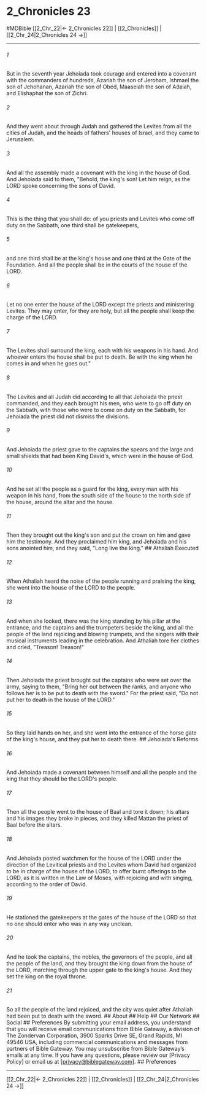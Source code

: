 # 2_Chronicles 23
#MDBible
[[2_Chr_22|← 2_Chronicles 22]] | [[2_Chronicles]] | [[2_Chr_24|2_Chronicles 24 →]]

***


###### 1 
But in the seventh year Jehoiada took courage and entered into a covenant with the commanders of hundreds, Azariah the son of Jeroham, Ishmael the son of Jehohanan, Azariah the son of Obed, Maaseiah the son of Adaiah, and Elishaphat the son of Zichri. 

###### 2 
And they went about through Judah and gathered the Levites from all the cities of Judah, and the heads of fathers' houses of Israel, and they came to Jerusalem. 

###### 3 
And all the assembly made a covenant with the king in the house of God. And Jehoiada said to them, "Behold, the king's son! Let him reign, as the LORD spoke concerning the sons of David. 

###### 4 
This is the thing that you shall do: of you priests and Levites who come off duty on the Sabbath, one third shall be gatekeepers, 

###### 5 
and one third shall be at the king's house and one third at the Gate of the Foundation. And all the people shall be in the courts of the house of the LORD. 

###### 6 
Let no one enter the house of the LORD except the priests and ministering Levites. They may enter, for they are holy, but all the people shall keep the charge of the LORD. 

###### 7 
The Levites shall surround the king, each with his weapons in his hand. And whoever enters the house shall be put to death. Be with the king when he comes in and when he goes out." 

###### 8 
The Levites and all Judah did according to all that Jehoiada the priest commanded, and they each brought his men, who were to go off duty on the Sabbath, with those who were to come on duty on the Sabbath, for Jehoiada the priest did not dismiss the divisions. 

###### 9 
And Jehoiada the priest gave to the captains the spears and the large and small shields that had been King David's, which were in the house of God. 

###### 10 
And he set all the people as a guard for the king, every man with his weapon in his hand, from the south side of the house to the north side of the house, around the altar and the house. 

###### 11 
Then they brought out the king's son and put the crown on him and gave him the testimony. And they proclaimed him king, and Jehoiada and his sons anointed him, and they said, "Long live the king." ## Athaliah Executed 

###### 12 
When Athaliah heard the noise of the people running and praising the king, she went into the house of the LORD to the people. 

###### 13 
And when she looked, there was the king standing by his pillar at the entrance, and the captains and the trumpeters beside the king, and all the people of the land rejoicing and blowing trumpets, and the singers with their musical instruments leading in the celebration. And Athaliah tore her clothes and cried, "Treason! Treason!" 

###### 14 
Then Jehoiada the priest brought out the captains who were set over the army, saying to them, "Bring her out between the ranks, and anyone who follows her is to be put to death with the sword." For the priest said, "Do not put her to death in the house of the LORD." 

###### 15 
So they laid hands on her, and she went into the entrance of the horse gate of the king's house, and they put her to death there. ## Jehoiada's Reforms 

###### 16 
And Jehoiada made a covenant between himself and all the people and the king that they should be the LORD's people. 

###### 17 
Then all the people went to the house of Baal and tore it down; his altars and his images they broke in pieces, and they killed Mattan the priest of Baal before the altars. 

###### 18 
And Jehoiada posted watchmen for the house of the LORD under the direction of the Levitical priests and the Levites whom David had organized to be in charge of the house of the LORD, to offer burnt offerings to the LORD, as it is written in the Law of Moses, with rejoicing and with singing, according to the order of David. 

###### 19 
He stationed the gatekeepers at the gates of the house of the LORD so that no one should enter who was in any way unclean. 

###### 20 
And he took the captains, the nobles, the governors of the people, and all the people of the land, and they brought the king down from the house of the LORD, marching through the upper gate to the king's house. And they set the king on the royal throne. 

###### 21 
So all the people of the land rejoiced, and the city was quiet after Athaliah had been put to death with the sword. ## About ## Help ## Our Network ## Social ## Preferences By submitting your email address, you understand that you will receive email communications from Bible Gateway, a division of The Zondervan Corporation, 3900 Sparks Drive SE, Grand Rapids, MI 49546 USA, including commercial communications and messages from partners of Bible Gateway. You may unsubscribe from Bible Gateway&rsquo;s emails at any time. If you have any questions, please review our [Privacy Policy] or email us at [privacy@biblegateway.com]. ## Preferences

***

[[2_Chr_22|← 2_Chronicles 22]] | [[2_Chronicles]] | [[2_Chr_24|2_Chronicles 24 →]]
